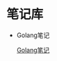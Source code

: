 # 笔记库

- Golang笔记

​	&nbsp;&nbsp;&nbsp;&nbsp;&nbsp;[Golang笔记](https://github.com/featherwit0918/Notes/blob/main/Golang/Golang%E7%AC%94%E8%AE%B0.md)

